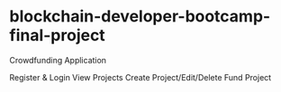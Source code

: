 # blockchain-developer-bootcamp-final-project

Crowdfunding Application

Register & Login
View Projects
Create Project/Edit/Delete
Fund Project
